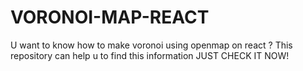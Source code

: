 # VORONOI-MAP-REACT
U want to know how to make voronoi using openmap on react ? This repository can help u to find this information JUST CHECK IT NOW!
